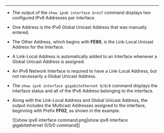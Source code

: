 
---
- The output of the `show ipv6 interface breif` command displays two configured IPv6 Addresses per interface.
- One Address is the IPv6 Global Unicast Address that was manually entered.
- The Other Address, which begins with **FE80**, is the Link-Local Unicast Address for the Interface.
- A Link-Local Address is automatically added to an Interface whenever a Global Unicast Address is assigned.
- An IPv6 Network Interface is required to have a Link-Local Address, but not necessarily a Global Unicast Address.

- The `show ipv6 interface gigabitethernet 0/0/0` command displays the interface status and all of the IPv6 Address belonging to the interface.
- Along with the Link-Local Address and Global Unicast Address, the output includes the Multicast Addresses assigned to the interface, beginning with Prefix **FF02**, as shown in the example.
  
  ![[show ipv6 interface command.png|show ipv6 interface gigabitethernet 0/0/0 command]]